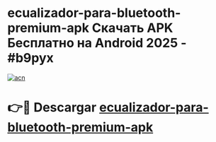# ecualizador-para-bluetooth-premium-apk Скачать APK Бесплатно на Android 2025 - #b9pyx

[![acn](https://github.com/user-attachments/assets/0f9c940e-d8b0-45ae-aac7-cd30a18b3e1c)](https://apps.freeplayer.one?title=ecualizador-para-bluetooth-premium-apk&ref=9RF)

# 👉🔴 Descargar [ecualizador-para-bluetooth-premium-apk](https://apps.freeplayer.one?title=ecualizador-para-bluetooth-premium-apk&ref=9RF)
